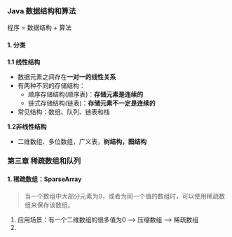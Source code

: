 ### Java 数据结构和算法

程序 = 数据结构 + 算法

#### 1. 分类

**1.1 线性结构**

+ 数据元素之间存在**一对一的线性关系**
+ 有两种不同的存储结构：
  + 顺序存储结构(顺序表)：**存储元素是连续的**
  + 链式存储结构(链表)：**存储元素不一定是连续的**
+ 常见结构：数组、队列、链表和栈

**1.2非线性结构**

+ 二维数组、多位数组，广义表，**树结构，图结构**

  

### 第三章 稀疏数组和队列

#### 1. 稀疏数组：SparseArray

> 当一个数组中大部分元素为0，或者为同一个值的数组时，可以使用稀疏数组来保存该数组。

1. 应用场景：有一个二维数组的很多值为0 --> 压缩数组 --> 稀疏数组
2. 